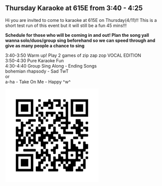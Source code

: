 ## Thursday Karaoke at 615E from 3:40 - 4:25
Hi you are invited to come to karaoke at 615E on Thursday(4/11)!!
This is a short test run of this event but it will still be a fun 45 mins!!!

**Schedule for those who will be coming in and out! Plan the song yall wanna solo/duos/group sing beforehand so we can speed through and give as many people a chance to sing**

3:40-3:50 Warm up! Play 2 games of zip zap zop VOCAL EDITION<br>
3:50-4:30 Pure Karaoke Fun<br>
4:30-4:40 Group Sing Along - Ending Songs<br>
bohemian rhapsody - Sad TwT<br>
 or <br>
a-ha - Take On Me - Happy ^w^<br>

![Image](https://raw.githubusercontent.com/jasonjiangstuy/Karaoke-Website/main/assets/frame.png)
